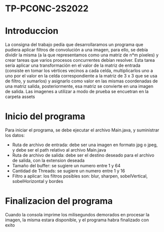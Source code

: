 # TP-PCONC-2S2022

# Introduccion 
La consigna del trabajo pedía que desarrollaramos un programa que pudiera aplicar filtros de convolución a una imagen, para ello, se debía dividir la misma (a la que representamos como una matriz de n*m píxeles) y crear tareas que varios procesos concurrentes debían resolver. Esta tarea sería aplicar una transformación en el valor de la matriz de entrada (consiste en tomar los vértices vecinos a cada celda, multiplicarlos uno a uno por el valor en la celda correspondiente a la matriz de 3 x 3 que se usa de filtro, y sumarlos) y asignarlo como valor en las mismas coordenadas de una matriz salida, posteriormente, esa matriz se convierte en una imagen de salida. Las imagenes a utilizar a modo de prueba se encuetran en la carpeta assets

# Inicio del programa
Para iniciar el programa, se debe ejecutar el archivo Main.java, y suministrar los datos:
- Ruta de archivo de entrada: debe ser una imagen en formato jpg o jpeg, y debe ser el path relativo al archivo Main.java
- Ruta de archivo de salida: debe ser el destino deseado para el archivo de salida, con la extension deseada
- Tamaño del buffer: se sugiere un numero entre 1 y 64
- Cantidad de Threads: se sugiere un numero entre 1 y 16
- Filtro a aplicar: los filtros posibles son: blur, sharpen, sobelVertical, sobelHorizontal y bordes

# Finalizacion del programa
Cuando la consola imprime los milisegundos demorados en procesar la imagen, la misma estara disponible, y el programa habra finalizado con exito
